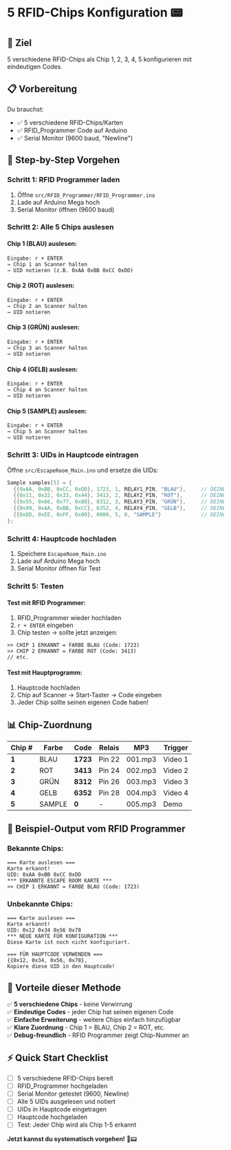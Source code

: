 # 5 RFID-Chips Konfiguration 📟

## 🎯 Ziel
5 verschiedene RFID-Chips als Chip 1, 2, 3, 4, 5 konfigurieren mit eindeutigen Codes.

## 📋 Vorbereitung
Du brauchst:
- ✅ 5 verschiedene RFID-Chips/Karten
- ✅ RFID_Programmer Code auf Arduino
- ✅ Serial Monitor (9600 baud, "Newline")

## 🚀 Step-by-Step Vorgehen

### **Schritt 1: RFID Programmer laden**
1. Öffne `src/RFID_Programmer/RFID_Programmer.ino`
2. Lade auf Arduino Mega hoch
3. Serial Monitor öffnen (9600 baud)

### **Schritt 2: Alle 5 Chips auslesen**

#### **Chip 1 (BLAU) auslesen:**
```
Eingabe: r + ENTER
→ Chip 1 an Scanner halten
→ UID notieren (z.B. 0xAA 0xBB 0xCC 0xDD)
```

#### **Chip 2 (ROT) auslesen:**
```
Eingabe: r + ENTER  
→ Chip 2 an Scanner halten
→ UID notieren
```

#### **Chip 3 (GRÜN) auslesen:**
```
Eingabe: r + ENTER
→ Chip 3 an Scanner halten  
→ UID notieren
```

#### **Chip 4 (GELB) auslesen:**
```
Eingabe: r + ENTER
→ Chip 4 an Scanner halten
→ UID notieren
```

#### **Chip 5 (SAMPLE) auslesen:**
```
Eingabe: r + ENTER
→ Chip 5 an Scanner halten
→ UID notieren
```

### **Schritt 3: UIDs in Hauptcode eintragen**

Öffne `src/EscapeRoom_Main.ino` und ersetze die UIDs:

```cpp
Sample samples[5] = {
  {{0xAA, 0xBB, 0xCC, 0xDD}, 1723, 1, RELAY1_PIN, "BLAU"},     // DEINE CHIP 1 UID
  {{0x11, 0x22, 0x33, 0x44}, 3413, 2, RELAY2_PIN, "ROT"},      // DEINE CHIP 2 UID  
  {{0x55, 0x66, 0x77, 0x88}, 8312, 3, RELAY3_PIN, "GRÜN"},     // DEINE CHIP 3 UID
  {{0x99, 0xAA, 0xBB, 0xCC}, 6352, 4, RELAY4_PIN, "GELB"},     // DEINE CHIP 4 UID
  {{0xDD, 0xEE, 0xFF, 0x00}, 0000, 5, 0, "SAMPLE"}             // DEINE CHIP 5 UID
};
```

### **Schritt 4: Hauptcode hochladen**
1. Speichere `EscapeRoom_Main.ino`
2. Lade auf Arduino Mega hoch
3. Serial Monitor öffnen für Test

### **Schritt 5: Testen**

#### **Test mit RFID Programmer:**
1. RFID_Programmer wieder hochladen
2. `r + ENTER` eingeben
3. Chip testen → sollte jetzt anzeigen:
```
>> CHIP 1 ERKANNT = FARBE BLAU (Code: 1723)
>> CHIP 2 ERKANNT = FARBE ROT (Code: 3413)
// etc.
```

#### **Test mit Hauptprogramm:**
1. Hauptcode hochladen
2. Chip auf Scanner → Start-Taster → Code eingeben
3. Jeder Chip sollte seinen eigenen Code haben!

## 📊 Chip-Zuordnung

| Chip # | Farbe | Code | Relais | MP3 | Trigger |
|--------|-------|------|--------|-----|---------|
| **1** | BLAU | **1723** | Pin 22 | 001.mp3 | Video 1 |
| **2** | ROT | **3413** | Pin 24 | 002.mp3 | Video 2 |
| **3** | GRÜN | **8312** | Pin 26 | 003.mp3 | Video 3 |
| **4** | GELB | **6352** | Pin 28 | 004.mp3 | Video 4 |
| **5** | SAMPLE | **0** | - | 005.mp3 | Demo |

## 🔧 Beispiel-Output vom RFID Programmer

### **Bekannte Chips:**
```
=== Karte auslesen ===
Karte erkannt!
UID: 0xAA 0xBB 0xCC 0xDD
*** ERKANNTE ESCAPE ROOM KARTE ***
>> CHIP 1 ERKANNT = FARBE BLAU (Code: 1723)
```

### **Unbekannte Chips:**
```
=== Karte auslesen ===
Karte erkannt!  
UID: 0x12 0x34 0x56 0x78
*** NEUE KARTE FÜR KONFIGURATION ***
Diese Karte ist noch nicht konfiguriert.

=== FÜR HAUPTCODE VERWENDEN ===
{{0x12, 0x34, 0x56, 0x78},
Kopiere diese UID in den Hauptcode!
```

## 🎯 Vorteile dieser Methode

✅ **5 verschiedene Chips** - keine Verwirrung  
✅ **Eindeutige Codes** - jeder Chip hat seinen eigenen Code  
✅ **Einfache Erweiterung** - weitere Chips einfach hinzufügbar  
✅ **Klare Zuordnung** - Chip 1 = BLAU, Chip 2 = ROT, etc.  
✅ **Debug-freundlich** - RFID Programmer zeigt Chip-Nummer an  

## ⚡ Quick Start Checklist

- [ ] 5 verschiedene RFID-Chips bereit
- [ ] RFID_Programmer hochgeladen
- [ ] Serial Monitor getestet (9600, Newline)
- [ ] Alle 5 UIDs ausgelesen und notiert
- [ ] UIDs in Hauptcode eingetragen
- [ ] Hauptcode hochgeladen
- [ ] Test: Jeder Chip wird als Chip 1-5 erkannt

**Jetzt kannst du systematisch vorgehen!** 🚀📟